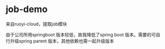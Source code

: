 # job-demo
来自ruoyi-cloud，提取job模块

由于公司所用springboot 版本较低，故我降低了spring boot 版本。需要的可自行升级spring parent 版本，其他依赖也需一起升级版本
